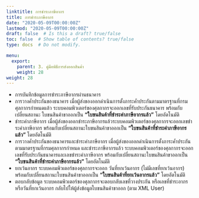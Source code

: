 ```yaml
---
linktitle: การชําระภาษีอากร
title: การชําระภาษีอากร
date: "2020-05-09T00:00:00Z"
lastmod: "2020-05-09T00:00:00Z"
draft: false  # Is this a draft? true/false
toc: false  # Show table of contents? true/false
type: docs  # Do not modify.

menu:
  export:
    parent: 3. คู่มือพิธีการส่งออกสินค้า
    weight: 28
weight: 28
---
```


-	การบันทึกข้อมูลการชําระภาษีอากรผ่านธนาคาร
-	การวางคํ้าประกันของธนาคาร เมื่อผู้ส่งของออกดําเนินการตั้งภาระค้ำประกันตามมาตรฐานที่กรมศุลกากรกําหนดแล้ว ระบบคอมพิวเตอร์ของศุลกากรจะออกเลขที่รับประกันธนาคาร พร้อมกับเปลี่ยนสถานะ ใบขนสินค้าขาออกเป็น **“ใบขนสินค้าที่ชําระค่าภาษีอากรแล้ว”** โดยอัตโนมัติ
-	ชําระค่าภาษีอากร เมื่อผู้ส่งของออกชําระภาษีอากรแล้วระบบคอมพิวเตอร์ของศุลกากรจะออกเลขชําระค่าภาษีอากร พร้อมกับเปลี่ยนสถานะใบขนสินค้าขาออกเป็น **“ใบขนสินค้าที่ชําระค่าภาษีอากรแล้ว”** โดยอัตโนมัติ
-	การวางคํ้าประกันของธนาคารและชําระค่าภาษีอากร เมื่อผู้ส่งของออกดําเนินการตั้งภาระค้ำประกันตามมาตรฐานที่กรมศุลกากรกําหนด และชําระภาษีอากรแล้ว ระบบคอมพิวเตอร์ของศุลกากรจะออกเลขที่รับประกันธนาคารและเลขชําระค่าภาษีอากร พร้อมกับเปลี่ยนสถานะใบขนสินค้าขาออกเป็น **“ใบขนสินค้าที่ชําระค่าภาษีอากรแล้ว”** โดยอัตโนมัติ
-	ยกเว้นอากร ระบบคอมพิวเตอร์ของศุลกากรจะออก วันที่ยกเว้นอากร (ไม่มีเลขที่ยกเว้นอากร)
พร้อมกับเปลี่ยนสถานะใบขนสินค้าขาออกเป็น **“ใบขนสินค้าที่ยกเว้นอากรแล้ว”** โดยอัตโนมัติ
-	ตอบกลับข้อมูล ระบบคอมพิวเตอร์ของศุลกากรจะตอบกลับเลขที่วางประกัน หรือเลขที่ชําระอากรหรือวันที่ยกเว้นอากร กลับไปให้ผู้ส่งข้อมูลใบขนสินค้าขาออก (ตาม XML User)
